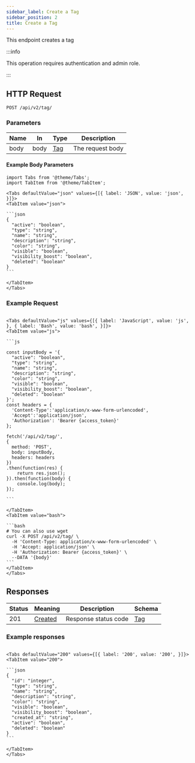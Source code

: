 ```yaml
---
sidebar_label: Create a Tag
sidebar_position: 2
title: Create a Tag
---
```


This endpoint creates a tag

:::info

This operation requires authentication and admin role.

:::

## HTTP Request

`POST /api/v2/tag/`

### Parameters

| Name | In   | Type                                     | Description      |
|------|------|------------------------------------------|------------------|
| body | body | [Tag](/docs/apireference/v2/schemas/tag) | The request body |

#### Example Body Parameters

````mdx-code-block
import Tabs from '@theme/Tabs';
import TabItem from '@theme/TabItem';

<Tabs defaultValue="json" values={[{ label: 'JSON', value: 'json', }]}>
<TabItem value="json">

```json
{
  "active": "boolean",
  "type": "string",
  "name": "string",
  "description": "string",
  "color": "string",
  "visible": "boolean",
  "visibility_boost": "boolean",
  "deleted": "boolean"
}
```

</TabItem>
</Tabs>
````

### Example Request

````mdx-code-block

<Tabs defaultValue="js" values={[{ label: 'JavaScript', value: 'js', }, { label: 'Bash', value: 'bash', }]}>
<TabItem value="js">

```js

const inputBody = '{
  "active": "boolean",
  "type": "string",
  "name": "string",
  "description": "string",
  "color": "string",
  "visible": "boolean",
  "visibility_boost": "boolean",
  "deleted": "boolean"
}';
const headers = {
  'Content-Type':'application/x-www-form-urlencoded',
  'Accept':'application/json',
  'Authorization': 'Bearer {access_token}'
};

fetch('/api/v2/tag/',
{
  method: 'POST',
  body: inputBody,
  headers: headers
})
.then(function(res) {
    return res.json();
}).then(function(body) {
    console.log(body);
});

```

</TabItem>
<TabItem value="bash">

```bash
# You can also use wget
curl -X POST /api/v2/tag/ \
  -H 'Content-Type: application/x-www-form-urlencoded' \
  -H 'Accept: application/json' \
  -H 'Authorization: Bearer {access_token}' \
  --DATA '{body}'
```
</TabItem>
</Tabs>
````

## Responses

| Status | Meaning                                                      | Description          | Schema                                   |
|--------|--------------------------------------------------------------|----------------------|------------------------------------------|
| 201    | [Created](https://tools.ietf.org/html/rfc7231#section-6.3.2) | Response status code | [Tag](/docs/apireference/v2/schemas/tag) |

### Example responses


````mdx-code-block

<Tabs defaultValue="200" values={[{ label: '200', value: '200', }]}>
<TabItem value="200">

```json
{
  "id": "integer",
  "type": "string",      
  "name": "string",      
  "description": "string",
  "color": "string",
  "visible": "boolean",
  "visibility_boost": "boolean",
  "created_at": "string",
  "active": "boolean",
  "deleted": "boolean"
}
```

</TabItem>
</Tabs>
````




